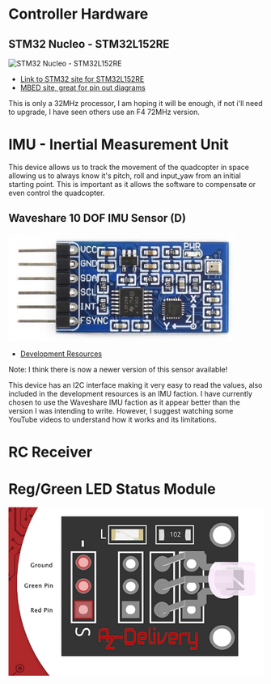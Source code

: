 
# Controller Hardware
## STM32 Nucleo - STM32L152RE
![STM32 Nucleo - STM32L152RE](https://m.media-amazon.com/images/I/51y0k1NVu6L._AC_SX425_.jpg)

* [Link to STM32 site for STM32L152RE](https://www.st.com/en/evaluation-tools/nucleo-l152re.html)
* [MBED site, great for pin out diagrams](https://os.mbed.com/platforms/ST-Nucleo-L152RE/)

This is only a 32MHz processor, I am hoping it will be enough, if not i'll need to upgrade, I have seen others use an F4 72MHz version.

# IMU - Inertial Measurement Unit

This device allows us to track the movement of the quadcopter in space allowing us to always know it's pitch, roll and input_yaw from an initial starting point.
This is important as it allows the software to compensate or even control the quadcopter.

## Waveshare 10 DOF IMU Sensor (D)

![10 DOF IMU Sensor (D)](docs/images/10-dof-imu-sensor-d-2.jpg)
* [Development Resources](https://www.waveshare.com/wiki/10_DOF_IMU_Sensor_(D))

Note: I think there is now a newer version of this sensor available!

This device has an I2C interface making it very easy to read the values, also included in the development resources is an IMU faction.
I have currently chosen to use the Waveshare IMU faction as it appear better than the version I was intending to write.
However, I suggest watching some YouTube videos to understand how it works and its limitations.

# RC Receiver


# Reg/Green LED Status Module

![KY-011 Two Colour Red and Green LED](docs/images/KY-011%20Two%20Colour%20Red%20and%20Green%20LED.png)
